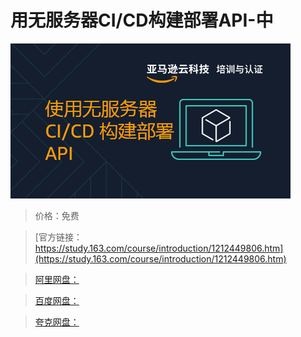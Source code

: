 # 用无服务器CI/CD构建部署API-中

![img](../../../assets/study163/free/10da339476cf46439fbed2bfe664f693.png)

> 价格：免费

> [官方链接：https://study.163.com/course/introduction/1212449806.htm](https://study.163.com/course/introduction/1212449806.htm)

> [阿里网盘：]()

> [百度网盘：]()

> [夸克网盘：]()
